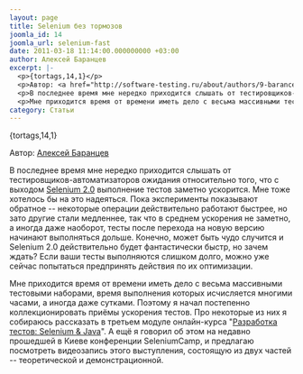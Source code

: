 ```yaml
---
layout: page
title: Selenium без тормозов
joomla_id: 14
joomla_url: selenium-fast
date: 2011-03-18 11:14:00.000000000 +03:00
author: Алексей Баранцев
excerpt: |-
  <p>{tortags,14,1}</p>
  <p>Автор: <a href="http://software-testing.ru/about/authors/9-barancev">Алексей Баранцев</a></p>
  <p>В последнее время мне нередко приходится слышать от тестировщиков-автоматизаторов ожидания относительно того, что с выходом <a href="http://seleniumhq.org/docs/03_webdriver.html">Selenium 2.0</a> выполнение тестов заметно ускорится. Мне тоже хотелось бы на это надеяться. Пока эксперименты показывают обратное -- некоторые операции действительно работают быстрее, но зато другие стали медленнее, так что в среднем ускорения не заметно, а иногда даже наоборот, тесты после перехода на новую версию начинают выполняться дольше. Конечно, может быть чудо случится и Selenium 2.0 действительно будет фантастически быстр, но зачем ждать? Если ваши тесты выполняются слишком долго, можно уже сейчас попытаться предпринять действия по их оптимизации.</p>
  <p>Мне приходится время от времени иметь дело с весьма массивными тестовыми наборами, время выполнения которых исчисляется многими часами, а иногда даже сутками. Поэтому я начал постепенно коллекционировать приёмы ускорения тестов. Про некоторые из них я собираюсь рассказать в третьем модуле онлайн-курса "<a href="http://software-testing.ru/trainings/schedule?&amp;task=3&amp;cid=71">Разработка тестов: Selenium &amp; Java</a>". А ещё я говорил об этом на недавно прошедшей в Киеве конференции SeleniumCamp, и предлагаю посмотреть видеозапись этого выступления, состоящую из двух частей -- теоретической и демонстрационной.</p>
category: Статьи
---
```

<p>{tortags,14,1}</p>
<p>Автор: <a href="http://software-testing.ru/about/authors/9-barancev">Алексей Баранцев</a></p>
<p>В последнее время мне нередко приходится слышать от тестировщиков-автоматизаторов ожидания относительно того, что с выходом <a href="http://seleniumhq.org/docs/03_webdriver.html">Selenium 2.0</a> выполнение тестов заметно ускорится. Мне тоже хотелось бы на это надеяться. Пока эксперименты показывают обратное -- некоторые операции действительно работают быстрее, но зато другие стали медленнее, так что в среднем ускорения не заметно, а иногда даже наоборот, тесты после перехода на новую версию начинают выполняться дольше. Конечно, может быть чудо случится и Selenium 2.0 действительно будет фантастически быстр, но зачем ждать? Если ваши тесты выполняются слишком долго, можно уже сейчас попытаться предпринять действия по их оптимизации.</p>
<p>Мне приходится время от времени иметь дело с весьма массивными тестовыми наборами, время выполнения которых исчисляется многими часами, а иногда даже сутками. Поэтому я начал постепенно коллекционировать приёмы ускорения тестов. Про некоторые из них я собираюсь рассказать в третьем модуле онлайн-курса "<a href="http://software-testing.ru/trainings/schedule?&amp;task=3&amp;cid=71">Разработка тестов: Selenium &amp; Java</a>". А ещё я говорил об этом на недавно прошедшей в Киеве конференции SeleniumCamp, и предлагаю посмотреть видеозапись этого выступления, состоящую из двух частей -- теоретической и демонстрационной.</p><p><object width="450" height="254" data="http://static.video.yandex.ru/lite/xpinjection/2g049mr64a.1905/" type="application/x-shockwave-flash"><param name="video" value="http://static.video.yandex.ru/lite/xpinjection/2g049mr64a.1905/" /><param name="allowFullScreen" value="true" /><param name="scale" value="noscale" /><param name="src" value="http://static.video.yandex.ru/lite/xpinjection/2g049mr64a.1905/" /><param name="allowfullscreen" value="true" /> </object></p>
<p><object width="450" height="254" data="http://static.video.yandex.ru/lite/xpinjection/hx1rrzweu5.1612/" type="application/x-shockwave-flash"><param name="video" value="http://static.video.yandex.ru/lite/xpinjection/hx1rrzweu5.1612/" /><param name="allowFullScreen" value="true" /><param name="scale" value="noscale" /><param name="src" value="http://static.video.yandex.ru/lite/xpinjection/hx1rrzweu5.1612/" /><param name="allowfullscreen" value="true" /> </object></p>
